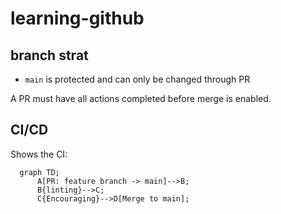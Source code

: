 # learning-github

## branch strat

- `main` is protected and can only be changed through PR

A PR must have all actions completed before merge is enabled.

## CI/CD

Shows the CI:

```mermaid
  graph TD;
      A[PR: feature branch -> main]-->B;
      B{linting}-->C;
      C{Encouraging}-->D[Merge to main];
```
